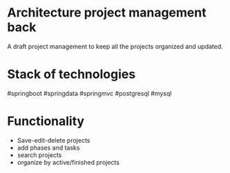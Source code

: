 # Architecture project management back
A draft project management to keep all the projects organized and updated.

# Stack of technologies
#springboot #springdata #springmvc #postgresql #mysql

# Functionality
<ul>
  <li>Save-edit-delete projects</li>
  <li>add phases and tasks</li>
  <li>search projects</li>
  <li>organize by active/finished projects</li>
</ul>
